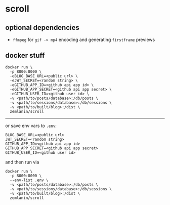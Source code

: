 # scroll

## optional dependencies
- `ffmpeg` for `gif -> mp4` encoding and generating `firstframe` previews

## docker stuff
```
docker run \
  -p 8000:8000 \
  -eBLOG_BASE_URL=<public url> \
  -eJWT_SECRET=<random string> \
  -eGITHUB_APP_ID=<github api app id> \
  -eGITHUB_APP_SECRET=<github api app secret> \
  -eGITHUB_USER_ID=<github user id> \
  -v <path/to/posts/database>:/db/posts \
  -v <path/to/sessions/database>:/db/sessions \
  -v <path/to/built/blog>:/dist \
  zemlanin/scroll
```

---

or save env vars to `.env`:

```
BLOG_BASE_URL=<public url>
JWT_SECRET=<random string>
GITHUB_APP_ID=<github api app id>
GITHUB_APP_SECRET=<github api app secret>
GITHUB_USER_ID=<github user id>
```

and then run via

```
docker run \
  -p 8000:8000 \
  --env-list .env \
  -v <path/to/posts/database>:/db/posts \
  -v <path/to/sessions/database>:/db/sessions \
  -v <path/to/built/blog>:/dist \
  zemlanin/scroll
```
